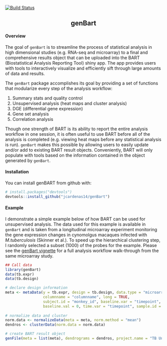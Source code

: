 [![Build Status](https://travis-ci.org/jcardenas14/genBart.svg?branch=master)](https://travis-ci.org/jcardenas14/genBart)
<h2 style = "text-align: center">genBart</h2>

#### Overview
The goal of `genBart` is to streamline the process of statistical analysis in 
high dimensional studies (e.g. RNA-seq and microarray) to a final and 
comprehensive results object that can be uploaded into the BART (Biostatistical 
Analysis Reporting Tool) shiny app. The app provides users with tools to 
interactively visualize and efficiently sift through large amounts of data and 
results. 

The `genBart` package accomplishes its goal by providing a set of functions 
that modularize every step of the analysis workflow: 

1. Summary stats and quality control
2. Unsupervised analysis (heat maps and cluster analysis)
3. DGE (differential gene expression)
4. Gene set analysis
5. Correlation analysis

Though one strength of BART is its ability to report the entire analysis
workflow in one session, it is often useful to use BART before all of the 
analysis is completed (e.g. viewing heat maps before any statistical analysis is 
run). `genBart` makes this possible by allowing users to easily update and/or 
add to existing BART result objects. Conveniently, BART will only populate with 
tools based on the information contained in the object generated by `genBart`.

#### Installation

You can install genBART from github with:

```r
# install.packages("devtools")
devtools::install_github("jcardenas14/genBart")
```

#### Example

I demonstrate a simple example below of how BART can be used for unsupervised 
analysis. The data used for this example is available in `genBart` and is taken 
from a longitudinal microarray experiment monitoring the gene expression changes 
in cynomolgus macaques infected with *M.tuberculosis* (Skinner et al.). To speed 
up the hierarchical clustering step, I randomly selected a subset (1000) of the 
probes for the example. Please see the [genBart vignette](vignettes/genbart-vignette.Rmd) 
for a full analysis workflow walk-through from the same microarray study.

``` r
## Call data
library(genBart)
data(tb.expr)
data(tb.design)

# declare design information
meta <- metaData(y = tb.expr, design = tb.design, data.type = "microarray", 
                 columnname = "columnname", long = TRUE, 
                 subject.id = "monkey_id", baseline.var = "timepoint", 
                 baseline.val = 0, time.var = "timepoint", sample.id = "sample_group")
                    
# normalize data and cluster  
norm.data <- normalizeData(meta = meta, norm.method = "mean")
dendros <- clusterData(norm.data = norm.data)

# create BART result object
genFile(meta = list(meta), dendrograms = dendros, project.name = "TB Unsupervised Analysis")
```
